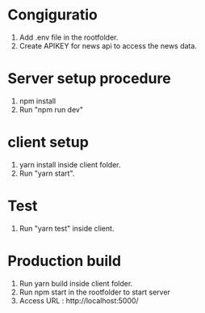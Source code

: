 # Congiguratio

1. Add .env file in the rootfolder.
2. Create APIKEY for news api to access the news data.

# Server setup procedure

1. npm install
2. Run "npm run dev"

# client setup

1. yarn install inside client folder.
2. Run "yarn start".

# Test

1. Run "yarn test" inside client.

# Production build

1. Run yarn build inside client folder.
2. Run npm start in the rootfolder to start server
3. Access URL : http://localhost:5000/
